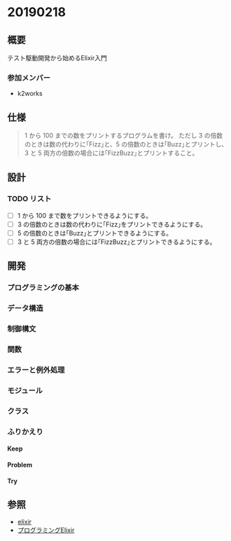 # 20190218

## 概要

テスト駆動開発から始めるElixir入門

### 参加メンバー

- k2works

## 仕様

> 1 から 100 までの数をプリントするプログラムを書け。
> ただし 3 の倍数のときは数の代わりに｢Fizz｣と、5 の倍数のときは｢Buzz｣とプリントし、3 と 5 両方の倍数の場合には｢FizzBuzz｣とプリントすること。

## 設計

### TODO リスト

- [ ] 1 から 100 まで数をプリントできるようにする。
- [ ] 3 の倍数のときは数の代わりに｢Fizz｣をプリントできるようにする。
- [ ] 5 の倍数のときは｢Buzz｣とプリントできるようにする。
- [ ] 3 と 5 両方の倍数の場合には｢FizzBuzz｣とプリントできるようにする。

## 開発

### プログラミングの基本

### データ構造

### 制御構文

### 関数

### エラーと例外処理

### モジュール

### クラス

### ふりかえり

#### Keep

#### Problem

#### Try

## 参照

- [elixir](https://elixir-lang.org/)
- [プログラミングElixir](https://www.amazon.co.jp/dp/B01KFCXP04/ref=dp-kindle-redirect?_encoding=UTF8&btkr=1)
